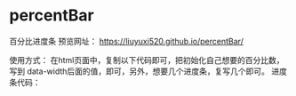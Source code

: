 # percentBar
百分比进度条
预览网址： https://liuyuxi520.github.io/percentBar/

使用方式：
在html页面中，复制以下代码即可，把初始化自己想要的百分比数，写到 data-width后面的值，即可，另外，想要几个进度条，复写几个即可。
进度条代码：

<div class="percent-box">
    <div class="percent" data-width="100"></div>
    <span class="num"></span>
</div>

